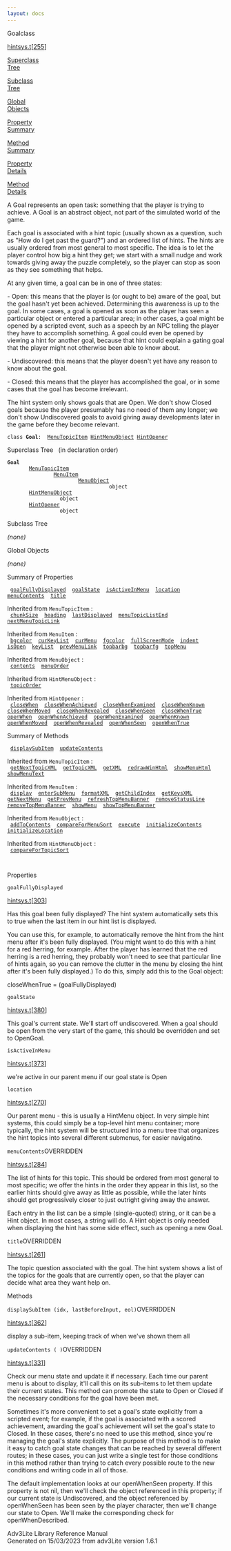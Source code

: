 ```yaml
---
layout: docs
---
```

<span class="title">Goal</span><span class="type">class</span>

[hintsys.t](../file/hintsys.t.html)\[[255](../source/hintsys.t.html#255)\]

[Superclass  
Tree](#_SuperClassTree_)

[Subclass  
Tree](#_SubClassTree_)

[Global  
Objects](#_ObjectSummary_)

[Property  
Summary](#_PropSummary_)

[Method  
Summary](#_MethodSummary_)

[Property  
Details](#_Properties_)

[Method  
Details](#_Methods_)

<div class="fdesc">

A Goal represents an open task: something that the player is trying to
achieve. A Goal is an abstract object, not part of the simulated world
of the game.

Each goal is associated with a hint topic (usually shown as a question,
such as "How do I get past the guard?") and an ordered list of hints.
The hints are usually ordered from most general to most specific. The
idea is to let the player control how big a hint they get; we start with
a small nudge and work towards giving away the puzzle completely, so the
player can stop as soon as they see something that helps.

At any given time, a goal can be in one of three states:

\- Open: this means that the player is (or ought to be) aware of the
goal, but the goal hasn't yet been achieved. Determining this awareness
is up to the goal. In some cases, a goal is opened as soon as the player
has seen a particular object or entered a particular area; in other
cases, a goal might be opened by a scripted event, such as a speech by
an NPC telling the player they have to accomplish something. A goal
could even be opened by viewing a hint for another goal, because that
hint could explain a gating goal that the player might not otherwise
been able to know about.

\- Undiscovered: this means that the player doesn't yet have any reason
to know about the goal.

\- Closed: this means that the player has accomplished the goal, or in
some cases that the goal has become irrelevant.

The hint system only shows goals that are Open. We don't show Closed
goals because the player presumably has no need of them any longer; we
don't show Undiscovered goals to avoid giving away developments later in
the game before they become relevant.

`class `**`Goal`**` :   `[`MenuTopicItem`](../object/MenuTopicItem.html)`   `[`HintMenuObject`](../object/HintMenuObject.html)`   `[`HintOpener`](../object/HintOpener.html)

</div>

<span id="_SuperClassTree_"></span>

<div class="mjhd">

<span class="hdln">Superclass Tree</span>   (in declaration order)

</div>

**`Goal`**  
`         `[`MenuTopicItem`](../object/MenuTopicItem.html)  
`                 `[`MenuItem`](../object/MenuItem.html)  
`                         `[`MenuObject`](../object/MenuObject.html)  
`                                 object`  
`         `[`HintMenuObject`](../object/HintMenuObject.html)  
`                 object`  
`         `[`HintOpener`](../object/HintOpener.html)  
`                 object`  
<span id="_SubClassTree_"></span>

<div class="mjhd">

<span class="hdln">Subclass Tree</span>  

</div>

*(none)* <span id="_ObjectSummary_"></span>

<div class="mjhd">

<span class="hdln">Global Objects</span>  

</div>

*(none)* <span id="_PropSummary_"></span>

<div class="mjhd">

<span class="hdln">Summary of Properties</span>  

</div>

` `[`goalFullyDisplayed`](#goalFullyDisplayed)`  `[`goalState`](#goalState)`  `[`isActiveInMenu`](#isActiveInMenu)`  `[`location`](#location)`  `[`menuContents`](#menuContents)`  `[`title`](#title)`  `

Inherited from `MenuTopicItem` :  
` `[`chunkSize`](../object/MenuTopicItem.html#chunkSize)`  `[`heading`](../object/MenuTopicItem.html#heading)`  `[`lastDisplayed`](../object/MenuTopicItem.html#lastDisplayed)`  `[`menuTopicListEnd`](../object/MenuTopicItem.html#menuTopicListEnd)`  `[`nextMenuTopicLink`](../object/MenuTopicItem.html#nextMenuTopicLink)`  `

Inherited from `MenuItem` :  
` `[`bgcolor`](../object/MenuItem.html#bgcolor)`  `[`curKeyList`](../object/MenuItem.html#curKeyList)`  `[`curMenu`](../object/MenuItem.html#curMenu)`  `[`fgcolor`](../object/MenuItem.html#fgcolor)`  `[`fullScreenMode`](../object/MenuItem.html#fullScreenMode)`  `[`indent`](../object/MenuItem.html#indent)`  `[`isOpen`](../object/MenuItem.html#isOpen)`  `[`keyList`](../object/MenuItem.html#keyList)`  `[`prevMenuLink`](../object/MenuItem.html#prevMenuLink)`  `[`topbarbg`](../object/MenuItem.html#topbarbg)`  `[`topbarfg`](../object/MenuItem.html#topbarfg)`  `[`topMenu`](../object/MenuItem.html#topMenu)`  `

Inherited from `MenuObject` :  
` `[`contents`](../object/MenuObject.html#contents)`  `[`menuOrder`](../object/MenuObject.html#menuOrder)`  `

Inherited from `HintMenuObject` :  
` `[`topicOrder`](../object/HintMenuObject.html#topicOrder)`  `

Inherited from `HintOpener` :  
` `[`closeWhen`](../object/HintOpener.html#closeWhen)`  `[`closeWhenAchieved`](../object/HintOpener.html#closeWhenAchieved)`  `[`closeWhenExamined`](../object/HintOpener.html#closeWhenExamined)`  `[`closeWhenKnown`](../object/HintOpener.html#closeWhenKnown)`  `[`closeWhenMoved`](../object/HintOpener.html#closeWhenMoved)`  `[`closeWhenRevealed`](../object/HintOpener.html#closeWhenRevealed)`  `[`closeWhenSeen`](../object/HintOpener.html#closeWhenSeen)`  `[`closeWhenTrue`](../object/HintOpener.html#closeWhenTrue)`  `[`openWhen`](../object/HintOpener.html#openWhen)`  `[`openWhenAchieved`](../object/HintOpener.html#openWhenAchieved)`  `[`openWhenExamined`](../object/HintOpener.html#openWhenExamined)`  `[`openWhenKnown`](../object/HintOpener.html#openWhenKnown)`  `[`openWhenMoved`](../object/HintOpener.html#openWhenMoved)`  `[`openWhenRevealed`](../object/HintOpener.html#openWhenRevealed)`  `[`openWhenSeen`](../object/HintOpener.html#openWhenSeen)`  `[`openWhenTrue`](../object/HintOpener.html#openWhenTrue)`  `

<span id="_MethodSummary_"></span>

<div class="mjhd">

<span class="hdln">Summary of Methods</span>  

</div>

` `[`displaySubItem`](#displaySubItem)`  `[`updateContents`](#updateContents)`  `

Inherited from `MenuTopicItem` :  
` `[`getNextTopicXML`](../object/MenuTopicItem.html#getNextTopicXML)`  `[`getTopicXML`](../object/MenuTopicItem.html#getTopicXML)`  `[`getXML`](../object/MenuTopicItem.html#getXML)`  `[`redrawWinHtml`](../object/MenuTopicItem.html#redrawWinHtml)`  `[`showMenuHtml`](../object/MenuTopicItem.html#showMenuHtml)`  `[`showMenuText`](../object/MenuTopicItem.html#showMenuText)`  `

Inherited from `MenuItem` :  
` `[`display`](../object/MenuItem.html#display)`  `[`enterSubMenu`](../object/MenuItem.html#enterSubMenu)`  `[`formatXML`](../object/MenuItem.html#formatXML)`  `[`getChildIndex`](../object/MenuItem.html#getChildIndex)`  `[`getKeysXML`](../object/MenuItem.html#getKeysXML)`  `[`getNextMenu`](../object/MenuItem.html#getNextMenu)`  `[`getPrevMenu`](../object/MenuItem.html#getPrevMenu)`  `[`refreshTopMenuBanner`](../object/MenuItem.html#refreshTopMenuBanner)`  `[`removeStatusLine`](../object/MenuItem.html#removeStatusLine)`  `[`removeTopMenuBanner`](../object/MenuItem.html#removeTopMenuBanner)`  `[`showMenu`](../object/MenuItem.html#showMenu)`  `[`showTopMenuBanner`](../object/MenuItem.html#showTopMenuBanner)`  `

Inherited from `MenuObject` :  
` `[`addToContents`](../object/MenuObject.html#addToContents)`  `[`compareForMenuSort`](../object/MenuObject.html#compareForMenuSort)`  `[`execute`](../object/MenuObject.html#execute)`  `[`initializeContents`](../object/MenuObject.html#initializeContents)`  `[`initializeLocation`](../object/MenuObject.html#initializeLocation)`  `

Inherited from `HintMenuObject` :  
` `[`compareForTopicSort`](../object/HintMenuObject.html#compareForTopicSort)`  `

` `

<span id="_Properties_"></span>

<div class="mjhd">

<span class="hdln">Properties</span>  

</div>

<span id="goalFullyDisplayed"></span>

`goalFullyDisplayed`

[hintsys.t](../file/hintsys.t.html)\[[303](../source/hintsys.t.html#303)\]

<div class="desc">

Has this goal been fully displayed? The hint system automatically sets
this to true when the last item in our hint list is displayed.

You can use this, for example, to automatically remove the hint from the
hint menu after it's been fully displayed. (You might want to do this
with a hint for a red herring, for example. After the player has learned
that the red herring is a red herring, they probably won't need to see
that particular line of hints again, so you can remove the clutter in
the menu by closing the hint after it's been fully displayed.) To do
this, simply add this to the Goal object:

  
closeWhenTrue = (goalFullyDisplayed)

</div>

<span id="goalState"></span>

`goalState`

[hintsys.t](../file/hintsys.t.html)\[[380](../source/hintsys.t.html#380)\]

<div class="desc">

This goal's current state. We'll start off undiscovered. When a goal
should be open from the very start of the game, this should be
overridden and set to OpenGoal.

</div>

<span id="isActiveInMenu"></span>

`isActiveInMenu`

[hintsys.t](../file/hintsys.t.html)\[[373](../source/hintsys.t.html#373)\]

<div class="desc">

we're active in our parent menu if our goal state is Open

</div>

<span id="location"></span>

`location`

[hintsys.t](../file/hintsys.t.html)\[[270](../source/hintsys.t.html#270)\]

<div class="desc">

Our parent menu - this is usually a HintMenu object. In very simple hint
systems, this could simply be a top-level hint menu container; more
typically, the hint system will be structured into a menu tree that
organizes the hint topics into several different submenus, for easier
navigatino.

</div>

<span id="menuContents"></span>

`menuContents`<span class="rem">OVERRIDDEN</span>

[hintsys.t](../file/hintsys.t.html)\[[284](../source/hintsys.t.html#284)\]

<div class="desc">

The list of hints for this topic. This should be ordered from most
general to most specific; we offer the hints in the order they appear in
this list, so the earlier hints should give away as little as possible,
while the later hints should get progressively closer to just outright
giving away the answer.

Each entry in the list can be a simple (single-quoted) string, or it can
be a Hint object. In most cases, a string will do. A Hint object is only
needed when displaying the hint has some side effect, such as opening a
new Goal.

</div>

<span id="title"></span>

`title`<span class="rem">OVERRIDDEN</span>

[hintsys.t](../file/hintsys.t.html)\[[261](../source/hintsys.t.html#261)\]

<div class="desc">

The topic question associated with the goal. The hint system shows a
list of the topics for the goals that are currently open, so that the
player can decide what area they want help on.

</div>

<span id="_Methods_"></span>

<div class="mjhd">

<span class="hdln">Methods</span>  

</div>

<span id="displaySubItem"></span>

`displaySubItem (idx, lastBeforeInput, eol)`<span class="rem">OVERRIDDEN</span>

[hintsys.t](../file/hintsys.t.html)\[[362](../source/hintsys.t.html#362)\]

<div class="desc">

display a sub-item, keeping track of when we've shown them all

</div>

<span id="updateContents"></span>

`updateContents ( )`<span class="rem">OVERRIDDEN</span>

[hintsys.t](../file/hintsys.t.html)\[[331](../source/hintsys.t.html#331)\]

<div class="desc">

Check our menu state and update it if necessary. Each time our parent
menu is about to display, it'll call this on its sub-items to let them
update their current states. This method can promote the state to Open
or Closed if the necessary conditions for the goal have been met.

Sometimes it's more convenient to set a goal's state explicitly from a
scripted event; for example, if the goal is associated with a scored
achievement, awarding the goal's achievement will set the goal's state
to Closed. In these cases, there's no need to use this method, since
you're managing the goal's state explicitly. The purpose of this method
is to make it easy to catch goal state changes that can be reached by
several different routes; in these cases, you can just write a single
test for those conditions in this method rather than trying to catch
every possible route to the new conditions and writing code in all of
those.

The default implementation looks at our openWhenSeen property. If this
property is not nil, then we'll check the object referenced in this
property; if our current state is Undiscovered, and the object
referenced by openWhenSeen has been seen by the player character, then
we'll change our state to Open. We'll make the corresponding check for
openWhenDescribed.

</div>

<div class="ftr">

Adv3Lite Library Reference Manual  
Generated on 15/03/2023 from adv3Lite version 1.6.1

</div>
